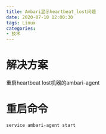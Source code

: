 ```yaml
---
title: Ambari显示heartbeat_lost问题
date: 2020-07-10 12:00:30
tags: Linux
categories: 
- 技术
---
```


# 解决方案

重启heartbeat lost机器的ambari-agent

# 重启命令

```shell
service ambari-agent start
```



